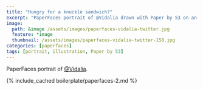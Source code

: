 ```yaml
---
title: "Hungry for a knuckle sandwich?"
excerpt: "PaperFaces portrait of @Vidalia drawn with Paper by 53 on an iPad."
image: 
  path: &image /assets/images/paperfaces-vidalia-twitter.jpg 
  feature: *image
  thumbnail: /assets/images/paperfaces-vidalia-twitter-150.jpg
categories: [paperfaces]
tags: [portrait, illustration, Paper by 53]
---
```


PaperFaces portrait of [@Vidalia](https://twitter.com/Vidalia).

{% include_cached boilerplate/paperfaces-2.md %}
